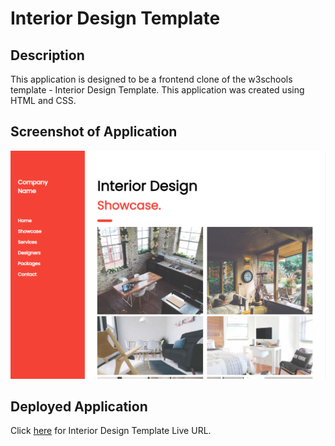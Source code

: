 # Interior Design Template

## Description
This application is designed to be a frontend clone of the w3schools template - Interior Design Template. This application was created using HTML and CSS.

## Screenshot of Application
![Screenshot](homepage-interior.png)

## Deployed Application
Click [here](https://angelomarlopez.github.io/InteriorDesignTemplate/) for Interior Design Template Live URL.

